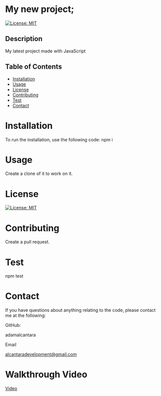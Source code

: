 # My new project;
  [![License: MIT](https://img.shields.io/badge/License-MIT-yellow.svg)](https://opensource.org/licenses/MIT)

  ## Description 
My latest project made with JavaScript
  ## Table of Contents 

  * [Installation](#installation)
  * [Usage](#usage)
  * [License](#license)
  * [Contributing](#contributing)
  * [Test](#test)
  * [Contact](#contact)

  # Installation
  To run the installation, use the following code:
  npm i

  # Usage
  Create a clone of it to work on it.


  # License
  [![License: MIT](https://img.shields.io/badge/License-MIT-yellow.svg)](https://opensource.org/licenses/MIT)
  
  # Contributing
  Create a pull request.

  # Test
  npm test

  # Contact
  If you have questions about anything relating to the code, please contact me at the following: 

  
  GitHub: 

  adamalcantara 

  Email 

  alcantaradevelopment@gmail.com 

# Walkthrough Video
[Video](https://drive.google.com/file/d/1D36B0abhM3bIy0QqMYOVWn2QhJaQ0UyW/view)
  
